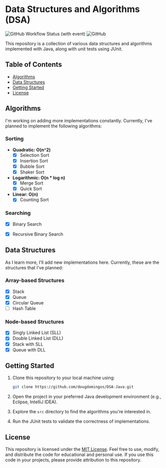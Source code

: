 # Data Structures and Algorithms (DSA)

![GitHub Workflow Status (with event)](https://img.shields.io/github/actions/workflow/status/dougdomingos/DSA-Java/run-junit.yml?style=flat-square)
![GitHub](https://img.shields.io/github/license/dougdomingos/DSA-Java?style=flat-square)

This repository is a collection of various data structures and algorithms implemented with Java, along with unit tests using JUnit.

## Table of Contents

- [Algorithms](#algorithms)
- [Data Structures](#data-structures)
- [Getting Started](#getting-started)
- [License](#license)

## Algorithms
I'm working on adding more implementations constantly. Currently, I've planned
to implement the following algorithms:

### Sorting
- **Quadratic: O(n^2)**
  - [X] Selection Sort
  - [X] Insertion Sort
  - [X] Bubble Sort
  - [X] Shaker Sort

- **Logarithmic: O(n * log n)**
  - [X] Merge Sort
  - [X] Quick Sort

- **Linear: O(n)**
  - [X] Counting Sort

### Searching
- [X] Binary Search
- [X] Recursive Binary Search


## Data Structures
As I learn more, I'll add new implementations here. Currently, these are the structures that I've planned:

### Array-based Structures
- [X] Stack
- [X] Queue
- [X] Circular Queue
- [ ] Hash Table

### Node-based Structures
- [X] Singly Linked List (SLL)
- [X] Double Linked List (DLL)
- [X] Stack with SLL
- [X] Queue with DLL

## Getting Started

1. Clone this repository to your local machine using:

   ```bash
   git clone https://github.com/dougdomingos/DSA-Java.git
   ```

2. Open the project in your preferred Java development environment (e.g., Eclipse, IntelliJ IDEA).

3. Explore the `src` directory to find the algorithms you're interested in.

4. Run the JUnit tests to validate the correctness of implementations.

## License

This repository is licensed under the [MIT License](LICENSE). Feel free to use, modify, and distribute the code for educational and personal use. If you use this code in your projects, please provide attribution to this repository.
